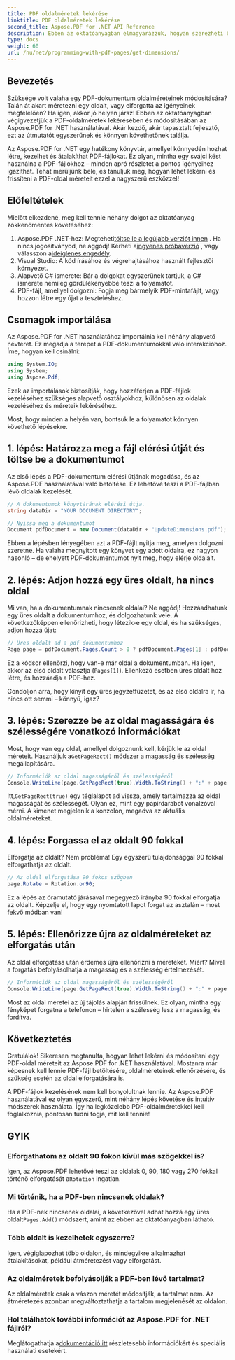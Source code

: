 ```yaml
---
title: PDF oldalméretek lekérése
linktitle: PDF oldalméretek lekérése
second_title: Aspose.PDF for .NET API Reference
description: Ebben az oktatóanyagban elmagyarázzuk, hogyan szerezheti be a PDF-oldal méreteit, és hogyan hajthat végre manipulációkat az Aspose.PDF for .NET használatával. A részletes lépések segítségével végigvezeti Önt a folyamaton.
type: docs
weight: 60
url: /hu/net/programming-with-pdf-pages/get-dimensions/
---
```

## Bevezetés

Szüksége volt valaha egy PDF-dokumentum oldalméreteinek módosítására? Talán át akart méretezni egy oldalt, vagy elforgatta az igényeinek megfelelően? Ha igen, akkor jó helyen jársz! Ebben az oktatóanyagban végigvezetjük a PDF-oldalméretek lekérésében és módosításában az Aspose.PDF for .NET használatával. Akár kezdő, akár tapasztalt fejlesztő, ezt az útmutatót egyszerűnek és könnyen követhetőnek találja.

Az Aspose.PDF for .NET egy hatékony könyvtár, amellyel könnyedén hozhat létre, kezelhet és átalakíthat PDF-fájlokat. Ez olyan, mintha egy svájci kést használna a PDF-fájlokhoz – minden apró részletet a pontos igényeihez igazíthat. Tehát merüljünk bele, és tanuljuk meg, hogyan lehet lekérni és frissíteni a PDF-oldal méreteit ezzel a nagyszerű eszközzel!

## Előfeltételek

Mielőtt elkezdené, meg kell tennie néhány dolgot az oktatóanyag zökkenőmentes követéséhez:

1.  Aspose.PDF .NET-hez: Megteheti[töltse le a legújabb verziót innen](https://releases.aspose.com/pdf/net/) . Ha nincs jogosítványod, ne aggódj! Kérheti a[ingyenes próbaverzió](https://releases.aspose.com/) , vagy válasszon a[ideiglenes engedély](https://purchase.aspose.com/temporary-license/).
2. Visual Studio: A kód írásához és végrehajtásához használt fejlesztői környezet.
3. Alapvető C# ismerete: Bár a dolgokat egyszerűnek tartjuk, a C# ismerete némileg gördülékenyebbé teszi a folyamatot.
4. PDF-fájl, amellyel dolgozni: Fogja meg bármelyik PDF-mintafájlt, vagy hozzon létre egy újat a teszteléshez.

## Csomagok importálása

Az Aspose.PDF for .NET használatához importálnia kell néhány alapvető névteret. Ez megadja a terepet a PDF-dokumentumokkal való interakcióhoz. Íme, hogyan kell csinálni:

```csharp
using System.IO;
using System;
using Aspose.Pdf;
```

Ezek az importálások biztosítják, hogy hozzáférjen a PDF-fájlok kezeléséhez szükséges alapvető osztályokhoz, különösen az oldalak kezeléséhez és méreteik lekéréséhez.

Most, hogy minden a helyén van, bontsuk le a folyamatot könnyen követhető lépésekre.

## 1. lépés: Határozza meg a fájl elérési útját és töltse be a dokumentumot

Az első lépés a PDF-dokumentum elérési útjának megadása, és az Aspose.PDF használatával való betöltése. Ez lehetővé teszi a PDF-fájlban lévő oldalak kezelését.

```csharp
// A dokumentumok könyvtárának elérési útja.
string dataDir = "YOUR DOCUMENT DIRECTORY";

// Nyissa meg a dokumentumot
Document pdfDocument = new Document(dataDir + "UpdateDimensions.pdf");
```

Ebben a lépésben lényegében azt a PDF-fájlt nyitja meg, amelyen dolgozni szeretne. Ha valaha megnyitott egy könyvet egy adott oldalra, ez nagyon hasonló – de ehelyett PDF-dokumentumot nyit meg, hogy elérje oldalait.

## 2. lépés: Adjon hozzá egy üres oldalt, ha nincs oldal

Mi van, ha a dokumentumnak nincsenek oldalai? Ne aggódj! Hozzáadhatunk egy üres oldalt a dokumentumhoz, és dolgozhatunk vele. A következőképpen ellenőrizheti, hogy létezik-e egy oldal, és ha szükséges, adjon hozzá újat:

```csharp
// Üres oldalt ad a pdf dokumentumhoz
Page page = pdfDocument.Pages.Count > 0 ? pdfDocument.Pages[1] : pdfDocument.Pages.Add();
```

Ez a kódsor ellenőrzi, hogy van-e már oldal a dokumentumban. Ha igen, akkor az első oldalt választja (`Pages[1]`). Ellenkező esetben üres oldalt hoz létre, és hozzáadja a PDF-hez.

Gondoljon arra, hogy kinyit egy üres jegyzetfüzetet, és az első oldalra ír, ha nincs ott semmi – könnyű, igaz?

## 3. lépés: Szerezze be az oldal magasságára és szélességére vonatkozó információkat

 Most, hogy van egy oldal, amellyel dolgoznunk kell, kérjük le az oldal méreteit. Használjuk a`GetPageRect()` módszer a magasság és szélesség megállapítására.

```csharp
// Információk az oldal magasságáról és szélességéről
Console.WriteLine(page.GetPageRect(true).Width.ToString() + ":" + page.GetPageRect(true).Height.ToString());
```

 Itt,`GetPageRect(true)` egy téglalapot ad vissza, amely tartalmazza az oldal magasságát és szélességét. Olyan ez, mint egy papírdarabot vonalzóval mérni. A kimenet megjelenik a konzolon, megadva az aktuális oldalméreteket.

## 4. lépés: Forgassa el az oldalt 90 fokkal

Elforgatja az oldalt? Nem probléma! Egy egyszerű tulajdonsággal 90 fokkal elforgathatja az oldalt.

```csharp
// Az oldal elforgatása 90 fokos szögben
page.Rotate = Rotation.on90;
```

Ez a lépés az óramutató járásával megegyező irányba 90 fokkal elforgatja az oldalt. Képzelje el, hogy egy nyomtatott lapot forgat az asztalán – most fekvő módban van!

## 5. lépés: Ellenőrizze újra az oldalméreteket az elforgatás után

Az oldal elforgatása után érdemes újra ellenőrizni a méreteket. Miért? Mivel a forgatás befolyásolhatja a magasság és a szélesség értelmezését.

```csharp
// Információk az oldal magasságáról és szélességéről
Console.WriteLine(page.GetPageRect(true).Width.ToString() + ":" + page.GetPageRect(true).Height.ToString());
```

Most az oldal méretei az új tájolás alapján frissülnek. Ez olyan, mintha egy fényképet forgatna a telefonon – hirtelen a szélesség lesz a magasság, és fordítva.


## Következtetés

Gratulálok! Sikeresen megtanulta, hogyan lehet lekérni és módosítani egy PDF-oldal méreteit az Aspose.PDF for .NET használatával. Mostanra már képesnek kell lennie PDF-fájl betöltésére, oldalméreteinek ellenőrzésére, és szükség esetén az oldal elforgatására is.

A PDF-fájlok kezelésének nem kell bonyolultnak lennie. Az Aspose.PDF használatával ez olyan egyszerű, mint néhány lépés követése és intuitív módszerek használata. Így ha legközelebb PDF-oldalméretekkel kell foglalkoznia, pontosan tudni fogja, mit kell tennie!

## GYIK

### Elforgathatom az oldalt 90 fokon kívül más szögekkel is?
 Igen, az Aspose.PDF lehetővé teszi az oldalak 0, 90, 180 vagy 270 fokkal történő elforgatását a`Rotation` ingatlan.

### Mi történik, ha a PDF-ben nincsenek oldalak?
 Ha a PDF-nek nincsenek oldalai, a következővel adhat hozzá egy üres oldalt`Pages.Add()` módszert, amint az ebben az oktatóanyagban látható.

### Több oldalt is kezelhetek egyszerre?
Igen, végiglapozhat több oldalon, és mindegyikre alkalmazhat átalakításokat, például átméretezést vagy elforgatást.

### Az oldalméretek befolyásolják a PDF-ben lévő tartalmat?
Az oldalméretek csak a vászon méretét módosítják, a tartalmat nem. Az átméretezés azonban megváltoztathatja a tartalom megjelenését az oldalon.

### Hol találhatok további információt az Aspose.PDF for .NET fájlról?
 Meglátogathatja a[dokumentáció itt](https://reference.aspose.com/pdf/net/) részletesebb információkért és speciális használati esetekért.